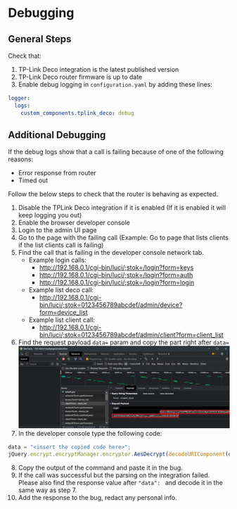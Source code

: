 # Debugging

## General Steps

Check that:

1. TP-Link Deco integration is the latest published version
2. TP-Link Deco router firmware is up to date
3. Enable debug logging in `configuration.yaml` by adding these lines:

```yaml
logger:
  logs:
    custom_components.tplink_deco: debug
```

## Additional Debugging

If the debug logs show that a call is failing because of one of the following reasons:

- Error response from router
- Timed out

Follow the below steps to check that the router is behaving as expected.

1. Disable the TPLink Deco integration if it is enabled (If it is enabled it will keep logging you out)
2. Enable the browser developer console
3. Login to the admin UI page
4. Go to the page with the failing call (Example: Go to page that lists clients if the list clients call is failing)
5. Find the call that is failing in the developer console network tab.
   - Example login calls:
     - http://192.168.0.1/cgi-bin/luci/;stok=/login?form=keys
     - http://192.168.0.1/cgi-bin/luci/;stok=/login?form=auth
     - http://192.168.0.1/cgi-bin/luci/;stok=/login?form=login
   - Example list deco call:
     - http://192.168.0.1/cgi-bin/luci/;stok=0123456789abcdef/admin/device?form=device_list
   - Example list client call:
     - http://192.168.0.1/cgi-bin/luci/;stok=0123456789abcdef/admin/client?form=client_list
6. Find the request payload `data=` param and copy the part right after `data=`
   ![Screenshot](debug-request-payload.jpg)
7. In the developer console type the following code:

```js
data = "<insert the copied code here>";
jQuery.encrypt.encryptManager.encryptor.AesDecrypt(decodeURIComponent(data));
```

8. Copy the output of the command and paste it in the bug.
9. If the call was successful but the parsing on the integration failed. Please also find the response value after `"data": ` and decode it in the same way as step 7.
10. Add the response to the bug, redact any personal info.
